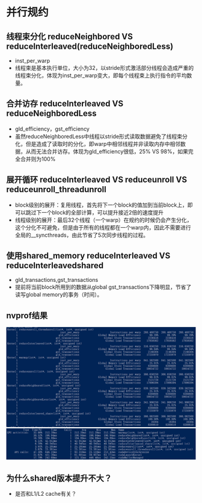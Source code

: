 # 并行规约
## 线程束分化 reduceNeighbored VS reduceInterleaved(reduceNeighboredLess)
- inst_per_warp
- 线程束是基本执行单位，大小为32，以stride形式激活部分线程会造成严重的线程束分化，体现为inst_per_warp变大，即每个线程束上执行指令的平均数量。

## 合并访存 reduceInterleaved VS reduceNeighboredLess 
- gld_efficiency，gst_efficiency
- 虽然reduceNeighboredLess中线程以stride形式读取数据避免了线程束分化，但是造成了读取时的分化，即warp中相邻线程并非读取内存中相邻数据，从而无法合并访存。体现为gld_efficiency很低，25% VS 98%，如果完全合并则为100%

## 展开循环 reduceInterleaved VS reduceunroll VS reduceunroll_threadunroll
- block级别的展开：复用线程，首先将下一个block的值加到当前block上，即可以跳过下一个block的全部计算，可以提升接近2倍的速度提升
- 线程级别的展开：最后32个线程（一个warp）在规约的时候仍会产生分化，这个分化不可避免，但是由于所有的线程都在一个warp内，因此不需要进行全局的__syncthreads，由此节省了5次同步线程的过程。

## 使用shared_memory reduceInterleaved VS reduceInterleavedshared
- gld_transactions,gst_transactions
- 提前将当前block所用到的数据从global gst_transactions下降明显，节省了读写global memory的事务（时间）。

## nvprof结果
![img](../imgs/addsum1.png)
![img2](../imgs/addsum2.png)

## 为什么shared版本提升不大？
- 是否和L1/L2 cache有关？
